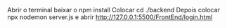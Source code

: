 Abrir o terminal
baixar o npm install
Colocar cd ./backend 
Depois colocar npx nodemon server.js
e abrir http://127.0.0.1:5500/FrontEnd/login.html
